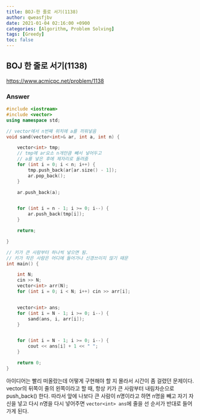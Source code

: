 ```yaml
---
title: BOJ-한 줄로 서기(1138)
author: qweasfjbv
date: 2021-01-04 02:16:00 +0900
categories: [Algorithm, Problem Solving]
tags: [Greedy]
toc: false
---
```


## BOJ 한 줄로 서기(1138)

<https://www.acmicpc.net/problem/1138>

### Answer

```cpp
#include <iostream>
#include <vector>
using namespace std;

// vector에서 n번째 위치에 a를 끼워넣음
void sand(vector<int>& ar, int a, int n) {

	vector<int> tmp;
	// tmp에 ar요소 n개만큼 빼서 넣어두고
	// a를 넣은 후에 제자리로 돌려줌
	for (int i = 0; i < n; i++) {
		tmp.push_back(ar[ar.size() - 1]);
		ar.pop_back();
	}

	ar.push_back(a);


	for (int i = n - 1; i >= 0; i--) {
		ar.push_back(tmp[i]);
	}

	return;

}

// 키가 큰 사람부터 하나씩 넣으면 됨.
// 키가 작은 사람은 어디에 들어가나 신경쓰이지 않기 때문
int main() {

	int N;
	cin >> N;
	vector<int> arr(N);
	for (int i = 0; i < N; i++) cin >> arr[i];


	vector<int> ans;
	for (int i = N - 1; i >= 0; i--) {
		sand(ans, i, arr[i]);
	}


	for (int i = N - 1; i >= 0; i--) {
		cout << ans[i] + 1 << " ";
	}

	return 0;
}
```

아이디어는 빨리 떠올랐는데 어떻게 구현해야 할 지 몰라서 시간이 좀 걸렸던 문제이다. vector의 뒤쪽이 줄의 왼쪽이라고 할 때, 항상 키가 큰 사람부터 내림차순으로 push_back() 한다. 따라서 앞에 나보다 큰 사람이 n명이라고 하면 n명을 빼고 자기 자신을 넣고 다시 n명을 다시 넣어주면 `vector<int> ans`에 줄을 선 순서가 반대로 들어가게 된다.